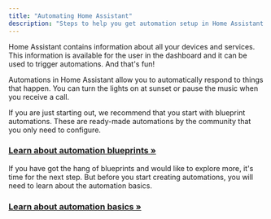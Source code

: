 ```yaml
---
title: "Automating Home Assistant"
description: "Steps to help you get automation setup in Home Assistant."
---
```


Home Assistant contains information about all your devices and services. This information is available for the user in the dashboard and it can be used to trigger automations. And that's fun!

Automations in Home Assistant allow you to automatically respond to things that happen. You can turn the lights on at sunset or pause the music when you receive a call.

If you are just starting out, we recommend that you start with blueprint automations. These are ready-made automations by the community that you only need to configure.

### [Learn about automation blueprints &raquo;](/docs/automation/using_blueprints/)

If you have got the hang of blueprints and would like to explore more, it's time for the next step. But before you start creating automations, you will need to learn about the automation basics.

### [Learn about automation basics &raquo;](/docs/automation/basics/)
